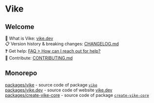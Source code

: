 # Vike

## Welcome

:eyes: What is Vike: [vike.dev](https://vike.dev)  
:clipboard: Version history & breaking changes: [CHANGELOG.md](/CHANGELOG.md)  
:question: Get help: [FAQ > How can I reach out for help?](https://vike.dev/faq#how-can-i-reach-out-for-help)  
:green_heart: Contribute: [CONTRIBUTING.md](/CONTRIBUTING.md)  

## Monorepo

[packages/vike](packages/vike/) - source code of package [`vike`](https://npmjs.com/package/vike)  
[packages/vike.dev](packages/vike.dev/) - source code of website [vike.dev](http://vike.dev)  
[packages/create-vike-core](packages/create-vike-core/) - source code of package [`create-vike-core`](https://npmjs.com/package/create-vike-core)  
